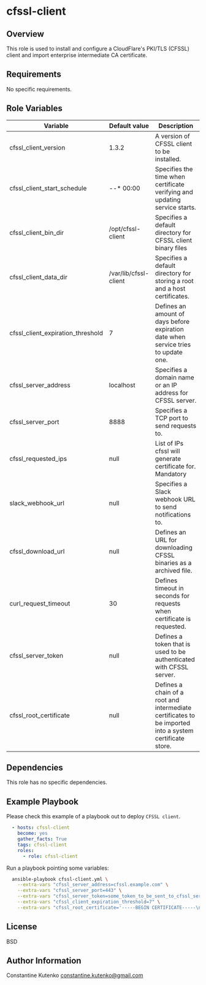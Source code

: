 # cfssl-client

## Overview

This role is used to install and configure a CloudFlare's PKI/TLS (CFSSL) client and import enterprise intermediate CA certificate.

## Requirements

No specific requirements.

## Role Variables

| Variable | Default value | Description |
| -------- | ------------- | ----------- |
| cfssl_client_version | 1.3.2               | A version of CFSSL client to be installed. |
| cfssl_client_start_schedule | *-*-* 00:00  | Specifies the time when certificate verifying and updating service starts. |
| cfssl_client_bin_dir  | /opt/cfssl-client  | Specifies a default directory for CFSSL client binary files |
| cfssl_client_data_dir | /var/lib/cfssl-client | Specifies a default directory for storing a root and a host certificates. |
| cfssl_client_expiration_threshold | 7       | Defines an amount of days before expiration date when service tries to update one. |
| cfssl_server_address  | localhost | Specifies a domain name or an IP address for CFSSL server.  |
| cfssl_server_port     | 8888               | Specifies a TCP port to send requests to. |
| cfssl_requested_ips   | null               | List of IPs cfssl will generate certificate for. Mandatory |
| slack_webhook_url     | null               | Specifies a Slack webhook URL to send notifications to. |
| cfssl_download_url    | null               | Defines an URL for downloading CFSSL binaries as a archived file. |
| curl_request_timeout  | 30                 | Defines timeout in seconds for requests when certificate is requested. |
| cfssl_server_token    | null               | Defines a token that is used to be authenticated with CFSSL server. |
| cfssl_root_certificate | null               | Defines a chain of a root and intermediate certificates to be imported into a system certificate store. |

## Dependencies

This role has no specific dependencies.

## Example Playbook

Please check this example of a playbook out to deploy ```CFSSL client```.

```yaml
  - hosts: cfssl-client
    become: yes
    gather_facts: True
    tags: cfssl-client
    roles:
      - role: cfssl-client
```

Run a playbook pointing some variables:

```bash
  ansible-playbook cfssl-client.yml \
    --extra-vars "cfssl_server_address=cfssl.example.com" \
    --extra-vars "cfssl_server_port=443" \
    --extra-vars "cfssl_server_token=some_token_to_be_sent_to_cfssl_server" \
    --extra-vars "cfssl_client_expiration_threshold=7" \
    --extra-vars "cfssl_root_certificate='-----BEGIN CERTIFICATE-----\nCERTIFICATE\n-----END CERTIFICATE-----\n'"
```

## License

BSD

## Author Information

Constantine Kutenko <constantine.kutenko@gmail.com>
